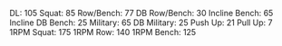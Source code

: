 DL: 105
 Squat: 85
 Row/Bench: 77
 DB Row/Bench: 30
 Incline Bench: 65
 Incline DB Bench: 25
 Military: 65
 DB Military: 25
 Push Up: 21
 Pull Up: 7
 1RPM Squat: 175
 1RPM Row: 140
 1RPM Bench: 125
